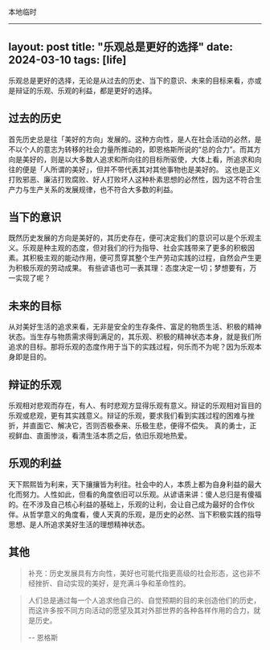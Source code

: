本地临时

---
layout: post
title:  "乐观总是更好的选择"
date:  2024-03-10
tags: [life]
---

  乐观总是更好的选择，无论是从过去的历史、当下的意识、未来的目标来看，亦或是辩证的乐观、乐观的利益，都是更好的选择。

## 过去的历史

  首先历史总是往「美好的方向」发展的。这种方向性，是人在社会活动的必然，是不以个人的意志为转移的社会力量所推动的，即恩格斯所说的“总的合力”。而其方向是美好的，则是以大多数人追求和所向往的目标所驱使，大体上看，所追求和向往的便是「人所谓的美好」，但并不带代表其对其他事物也是美好的。
  这也是正义打败邪恶、廉洁打败腐败、好人打败坏人这种朴素思想的必然性，因为这不符合生产力与生产关系的发展规律，也不符合大多数的利益。

## 当下的意识

  既然历史发展的方向是美好的，其历史存在，便可决定我们的意识可以是个乐观主义。乐观是种主观的态度，但对我们的行为指导、社会实践带来了更多的积极因素。其积极主观的能动作用，便可贯穿其整个生产劳动实践的过程，自然会产生更为积极乐观的劳动成果。
  有些谚语也可一表其理：态度决定一切；梦想要有，万一实现了呢？


## 未来的目标

  从对美好生活的追求来看，无非是安全的生存条件、富足的物质生活、积极的精神状态。当生存与物质需求得到满足的，其乐观、积极的精神状态本身，就是我们所追求的目标。那将乐观的态度作用于当下的实践过程，何乐而不为呢？因为乐观本身即是目的。

## 辩证的乐观

  乐观相对悲观而存在，有人、有时悲观方显得乐观有意义。辩证的乐观相对盲目的乐观或悲观，更有其实践意义。辩证的乐观，要求我们看到实践过程的困难与挫折，并直面它、解决它，否则否极泰来、乐极生悲，便得不偿失。
  真的勇士，正视鲜血、直面惨淡，看清生活本质之后，依旧乐观地热爱。

## 乐观的利益

  天下熙熙皆为利来，天下攘攘皆为利往。社会中的人，本质上都为自身利益的最大化而努力。人性如此，但看的角度依旧可以乐观。从谚语来讲：傻人总归是有傻福的。在不涉及自己核心利益的基础上，乐观的让利，会让自己成为最好的合作伙伴。从哲学意义的角度看，傻人天真的乐观，是历史的必然、当下积极实践的指导思想、是人所追求美好生活的理想精神状态。


## 其他

> 补充：历史发展具有方向性，美好也可能代指更高级的社会形态，这也非不经挫折、自动实现的美好，是充满斗争和革命性的。

> 人们总是通过每一个人追求他自己的、自觉预期的目的来创造他们的历史，
> 而这许多按不同方向活动的愿望及其对外部世界的各种各样作用的合力，就是历史。
>
> -- 恩格斯